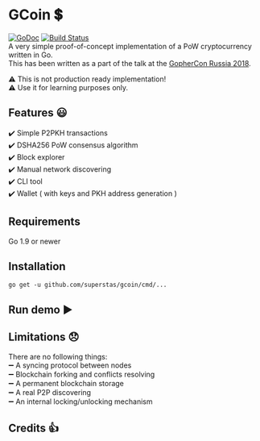 # GCoin :heavy_dollar_sign:
[![GoDoc](https://godoc.org/github.com/superstas/gcoin/gcoin?status.svg)](http://godoc.org/github.com/superstas/gcoin/gcoin) [![Build Status](https://travis-ci.org/superstas/gcoin.svg?branch=master)](https://travis-ci.org/superstas/gcoin)  
A very simple proof-of-concept implementation of a PoW cryptocurrency written in Go.  
This has been written as a part of the talk at the [GopherCon Russia 2018](https://gophercon-russia.ru).  


:warning: This is not production ready implementation!  
:warning: Use it for learning purposes only.  

## Features :smiley:
:heavy_check_mark: Simple P2PKH transactions  
:heavy_check_mark: DSHA256 PoW consensus algorithm  
:heavy_check_mark: Block explorer  
:heavy_check_mark: Manual network discovering  
:heavy_check_mark: CLI tool  
:heavy_check_mark: Wallet ( with keys and PKH address generation )

## Requirements
Go 1.9 or newer  

## Installation
```
go get -u github.com/superstas/gcoin/cmd/...
```

## Run demo :arrow_forward:


## Limitations :disappointed:
There are no following things:  
:heavy_minus_sign: A syncing protocol between nodes  
:heavy_minus_sign: Blockchain forking and conflicts resolving  
:heavy_minus_sign: A permanent blockchain storage  
:heavy_minus_sign: A real P2P discovering  
:heavy_minus_sign: An internal locking/unlocking mechanism  


## Credits :+1:

